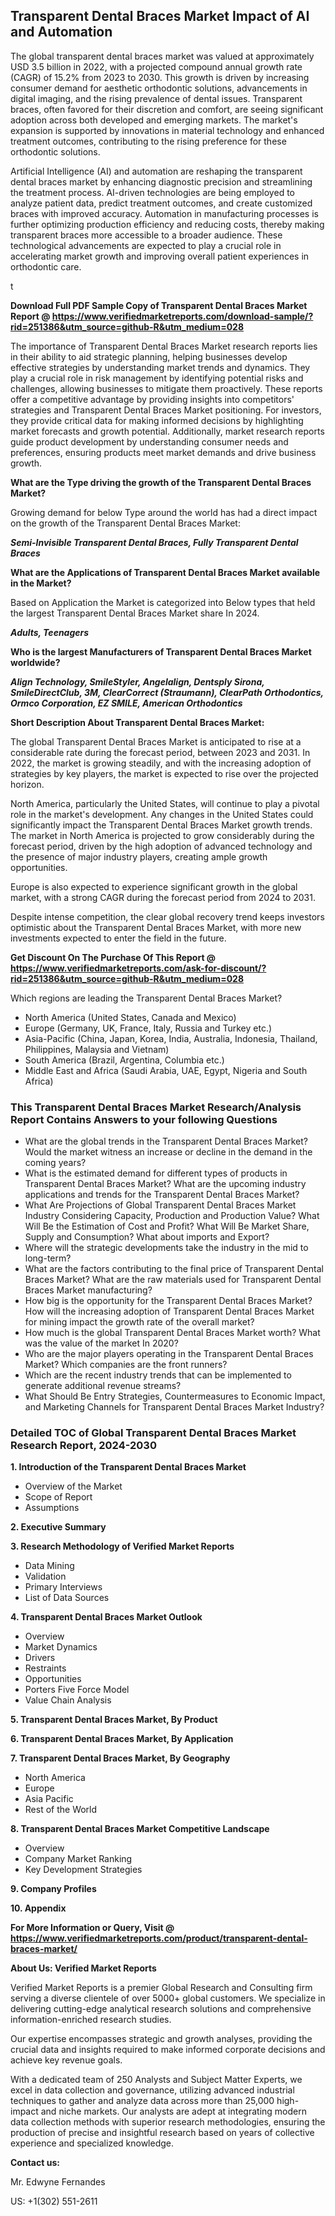 <h2>Transparent Dental Braces Market Impact of AI and Automation</h2><p>The global transparent dental braces market was valued at approximately USD 3.5 billion in 2022, with a projected compound annual growth rate (CAGR) of 15.2% from 2023 to 2030. This growth is driven by increasing consumer demand for aesthetic orthodontic solutions, advancements in digital imaging, and the rising prevalence of dental issues. Transparent braces, often favored for their discretion and comfort, are seeing significant adoption across both developed and emerging markets. The market's expansion is supported by innovations in material technology and enhanced treatment outcomes, contributing to the rising preference for these orthodontic solutions.</p><p>Artificial Intelligence (AI) and automation are reshaping the transparent dental braces market by enhancing diagnostic precision and streamlining the treatment process. AI-driven technologies are being employed to analyze patient data, predict treatment outcomes, and create customized braces with improved accuracy. Automation in manufacturing processes is further optimizing production efficiency and reducing costs, thereby making transparent braces more accessible to a broader audience. These technological advancements are expected to play a crucial role in accelerating market growth and improving overall patient experiences in orthodontic care.</p>t</p><p id="" class=""><strong>Download Full PDF Sample Copy of Transparent Dental Braces Market Report @ <a href="https://www.verifiedmarketreports.com/download-sample/?rid=251386&utm_source=github-R&utm_medium=028" target="_blank">https://www.verifiedmarketreports.com/download-sample/?rid=251386&utm_source=github-R&utm_medium=028</a></strong></p><p>The importance of&nbsp;Transparent Dental Braces Market research reports lies in their ability to aid strategic planning, helping businesses develop effective strategies by understanding market trends and dynamics. They play a crucial role in risk management by identifying potential risks and challenges, allowing businesses to mitigate them proactively. These reports offer a competitive advantage by providing insights into competitors' strategies and Transparent Dental Braces Market positioning. For investors, they provide critical data for making informed decisions by highlighting market forecasts and growth potential. Additionally, market research reports guide product development by understanding consumer needs and preferences, ensuring products meet market demands and drive business growth.</p><p><strong>What are the&nbsp;Type driving the growth of the Transparent Dental Braces Market?</strong></p><p id="" class="">Growing demand for below Type around the world has had a direct impact on the growth of the Transparent Dental Braces Market:</p><em><strong>Semi-Invisible Transparent Dental Braces, Fully Transparent Dental Braces</strong></em></p><strong>What are the&nbsp;Applications&nbsp;of Transparent Dental Braces Market available in the Market?</strong></p><p id="" class="">Based on Application the Market is categorized into Below types that held the largest Transparent Dental Braces Market share In 2024.</p><em><strong>Adults, Teenagers</strong></em></p><strong>Who is the largest Manufacturers of Transparent Dental Braces Market worldwide?</strong></p><p><em><strong>Align Technology, SmileStyler, Angelalign, Dentsply Sirona, SmileDirectClub, 3M, ClearCorrect (Straumann), ClearPath Orthodontics, Ormco Corporation, EZ SMILE, American Orthodontics</strong></em></p><p id="" class=""><strong>Short Description About Transparent Dental Braces Market:</strong></p><p>The global Transparent Dental Braces Market is anticipated to rise at a considerable rate during the forecast period, between 2023 and 2031. In 2022, the market is growing steadily, and with the increasing adoption of strategies by key players, the market is expected to rise over the projected horizon.</p><p>North America, particularly the United States, will continue to play a pivotal role in the market's development. Any changes in the United States could significantly impact the Transparent Dental Braces Market growth trends. The market in North America is projected to grow considerably during the forecast period, driven by the high adoption of advanced technology and the presence of major industry players, creating ample growth opportunities.</p><p>Europe is also expected to experience significant growth in the global market, with a strong CAGR during the forecast period from 2024 to 2031.</p><p>Despite intense competition, the clear global recovery trend keeps investors optimistic about the Transparent Dental Braces Market, with more new investments expected to enter the field in the future.</p><p id="" class=""><strong>Get Discount On The Purchase Of This Report @ <a href="https://www.verifiedmarketreports.com/ask-for-discount/?rid=251386&utm_source=github-R&utm_medium=028" target="_blank">https://www.verifiedmarketreports.com/ask-for-discount/?rid=251386&utm_source=github-R&utm_medium=028</a></strong></p>Which regions are leading the Transparent Dental Braces Market?</p><ul><li>North America (United States, Canada and Mexico)</li><li>Europe (Germany, UK, France, Italy, Russia and Turkey etc.)</li><li>Asia-Pacific (China, Japan, Korea, India, Australia, Indonesia, Thailand, Philippines, Malaysia and Vietnam)</li><li>South America (Brazil, Argentina, Columbia etc.)</li><li>Middle East and Africa (Saudi Arabia, UAE, Egypt, Nigeria and South Africa)</li></ul><h3 id="" class="">This Transparent Dental Braces Market Research/Analysis Report Contains Answers to your following Questions</h3><ul><li>What are the global trends in the Transparent Dental Braces Market? Would the market witness an increase or decline in the demand in the coming years?</li><li>What is the estimated demand for different types of products in Transparent Dental Braces Market? What are the upcoming industry applications and trends for the Transparent Dental Braces Market?</li><li>What Are Projections of Global Transparent Dental Braces Market Industry Considering Capacity, Production and Production Value? What Will Be the Estimation of Cost and Profit? What Will Be Market Share, Supply and Consumption? What about imports and Export?</li><li>Where will the strategic developments take the industry in the mid to long-term?</li><li>What are the factors contributing to the final price of Transparent Dental Braces Market? What are the raw materials used for Transparent Dental Braces Market manufacturing?</li><li>How big is the opportunity for the Transparent Dental Braces Market? How will the increasing adoption of Transparent Dental Braces Market for mining impact the growth rate of the overall market?</li><li>How much is the global Transparent Dental Braces Market worth? What was the value of the market In 2020?</li><li>Who are the major players operating in the Transparent Dental Braces Market? Which companies are the front runners?</li><li>Which are the recent industry trends that can be implemented to generate additional revenue streams?</li><li>What Should Be Entry Strategies, Countermeasures to Economic Impact, and Marketing Channels for Transparent Dental Braces Market Industry?</li></ul><h3 id="" class="">Detailed TOC of Global Transparent Dental Braces Market Research Report, 2024-2030</h3><p id="" class=""><strong>1. Introduction of the Transparent Dental Braces Market</strong></p><ul><li>Overview of the Market</li><li>Scope of Report</li><li>Assumptions</li></ul><p id="" class=""><strong>2. Executive Summary</strong></p><p id="" class=""><strong>3. Research Methodology of Verified Market Reports</strong></p><ul><li>Data Mining</li><li>Validation</li><li>Primary Interviews</li><li>List of Data Sources</li></ul><p id="" class=""><strong>4. Transparent Dental Braces Market Outlook</strong></p><ul><li>Overview</li><li>Market Dynamics</li><li>Drivers</li><li>Restraints</li><li>Opportunities</li><li>Porters Five Force Model</li><li>Value Chain Analysis</li></ul><p id="" class=""><strong>5. Transparent Dental Braces Market, By Product</strong></p><p id="" class=""><strong>6. Transparent Dental Braces Market, By Application</strong></p><p id="" class=""><strong>7. Transparent Dental Braces Market, By Geography</strong></p><ul><li>North America</li><li>Europe</li><li>Asia Pacific</li><li>Rest of the World</li></ul><p id="" class=""><strong>8. Transparent Dental Braces Market Competitive Landscape</strong></p><ul><li>Overview</li><li>Company Market Ranking</li><li>Key Development Strategies</li></ul><p id="" class=""><strong>9. Company Profiles</strong></p><p id="" class=""><strong>10. Appendix</strong></p><p id="" class=""><strong>For More Information or Query, Visit @ <a href="https://www.verifiedmarketreports.com/product/transparent-dental-braces-market/" target="_blank">https://www.verifiedmarketreports.com/product/transparent-dental-braces-market/</a></strong></p><p id="" class=""><strong>About Us: Verified Market Reports</strong></p><p id="" class="">Verified Market Reports is a premier Global Research and Consulting firm serving a diverse clientele of over 5000+ global customers. We specialize in delivering cutting-edge analytical research solutions and comprehensive information-enriched research studies.</p><p id="" class="">Our expertise encompasses strategic and growth analyses, providing the crucial data and insights required to make informed corporate decisions and achieve key revenue goals.</p><p id="" class="">With a dedicated team of 250 Analysts and Subject Matter Experts, we excel in data collection and governance, utilizing advanced industrial techniques to gather and analyze data across more than 25,000 high-impact and niche markets. Our analysts are adept at integrating modern data collection methods with superior research methodologies, ensuring the production of precise and insightful research based on years of collective experience and specialized knowledge.</p><p id="" class=""><strong>Contact us:</strong></p><p id="" class="">Mr. Edwyne Fernandes</p><p id="" class="">US: +1(302) 551-2611</p>